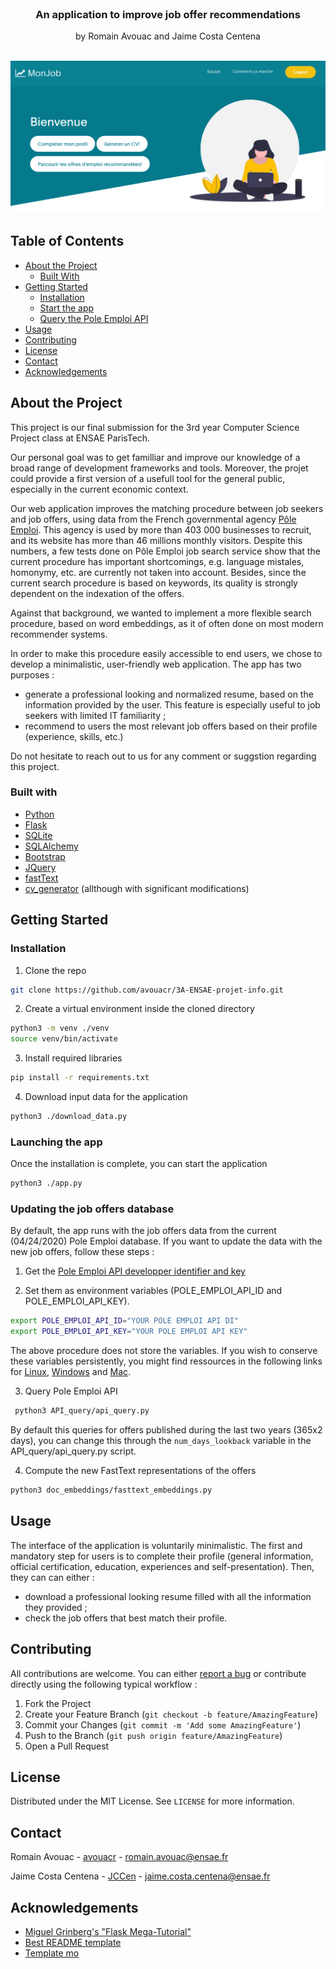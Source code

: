 <!-- PROJECT LOGO -->
<br />
<p align="center">

  <h3 align="center">An application to improve job offer recommendations</h3>

  <p align="center">
    by Romain Avouac and Jaime Costa Centena
  <br /><br />
  </p>
</p>

![Application interface](https://raw.githubusercontent.com/avouacr/3A-ENSAE-projet-info/master/images_readme/main.png "Application interface")

<!-- TABLE OF CONTENTS -->
## Table of Contents

* [About the Project](#about-the-project)
  * [Built With](#built-with)
* [Getting Started](#getting-started)
  * [Installation](#installation)
  * [Start the app](#start-app)
  * [Query the Pole Emploi API](#query-api)
* [Usage](#usage)
* [Contributing](#contributing)
* [License](#license)
* [Contact](#contact)
* [Acknowledgements](#acknowledgements)



<!-- ABOUT THE PROJECT -->
## About the Project
This project is our final submission for the 3rd year Computer Science Project class at ENSAE ParisTech. 

Our personal goal was to get familliar and improve our knowledge of a broad range of development frameworks and tools. Moreover, the projet could provide a first version of a usefull tool for the general public, especially in the current economic context.

Our web application improves the matching procedure between job seekers and job offers, using data from the French governmental agency [Pôle Emploi](https://en.wikipedia.org/wiki/P%C3%B4le_emploi). This agency is used by more than 403 000 businesses to recruit, and its website has more than 46 millions monthly visitors. Despite this numbers, a few tests done on Pôle Emploi job search service show that the current procedure has important shortcomings, e.g. language mistales, homonymy, etc. are currently not taken into account. Besides, since the current search procedure is based on keywords, its quality is strongly dependent on the indexation of the offers.

Against that background, we wanted to implement a more flexible search procedure, based on word embeddings, as it of often done on most modern recommender systems.

In order to make this procedure easily accessible to end users, we chose to develop a minimalistic, user-friendly web application. The app has two purposes :
- generate a professional looking and normalized resume, based on the information provided by the user. This feature is especially useful to job seekers with limited IT familiarity ;
- recommend to users the most relevant job offers based on their profile (experience, skills, etc.)

Do not hesitate to reach out to us for any comment or suggstion regarding this project.

### Built with

* [Python](https://python.org)
* [Flask](https://flask.palletsprojects.com/en/1.1.x/)
* [SQLite](https://www.sqlite.org/index.html)
* [SQLAlchemy](https://www.sqlalchemy.org/)
* [Bootstrap](https://getbootstrap.com)
* [JQuery](https://jquery.com)
* [fastText](https://github.com/facebookresearch/fastText/tree/master/python)
* [cv_generator](https://github.com/davidalvarezdlt/) (allthough with significant modifications)




<!-- GETTING STARTED -->
## Getting Started

### Installation

1. Clone the repo
```sh
git clone https://github.com/avouacr/3A-ENSAE-projet-info.git
```
2. Create a virtual environment inside the cloned directory
```sh
python3 -m venv ./venv
source venv/bin/activate
```
3. Install required libraries
```sh
pip install -r requirements.txt
```
4. Download input data for the application
```sh
python3 ./download_data.py
```

### Launching the app

Once the installation is complete, you can start the application
```sh
python3 ./app.py
```

### Updating the job offers database

By default, the app runs with the job offers data from the current (04/24/2020) Pole Emploi database. If you want to update the data with the new job offers, follow these steps :

1. Get  the [Pole Emploi API developper identifier and key](https://www.emploi-store-dev.fr/portail-developpeur-cms/home/catalogue-des-api/documentation-des-api/souscrire-api.html;JSESSIONID_JAHIA=C8EFB919489B2A8430C18600687F35E6)

2. Set them as environment variables (POLE_EMPLOI_API_ID and POLE_EMPLOI_API_KEY).

```sh
export POLE_EMPLOI_API_ID="YOUR POLE EMPLOI API DI"
export POLE_EMPLOI_API_KEY="YOUR POLE EMPLOI API KEY"
```

The above procedure does not store the variables. If you wish to conserve these variables persistently, you might find ressources in the following links for [Linux](https://unix.stackexchange.com/questions/117467/how-to-permanently-set-environmental-variables), [Windows](https://www.computerhope.com/issues/ch000549.htm) and [Mac](https://medium.com/@youngstone89/setting-up-environment-variables-in-mac-os-28e5941c771c).


3. Query Pole Emploi API
```sh
 python3 API_query/api_query.py
```
By default this queries for offers published during the last two years (365x2 days), you can change this through the ```num_days_lookback``` variable in the API_query/api_query.py script.

4. Compute the new FastText representations of the offers 
```sh
python3 doc_embeddings/fasttext_embeddings.py
```


<!-- USAGE -->
## Usage

The interface of the application is voluntarily minimalistic. The first and mandatory step for users is to complete their profile (general information, official certification, education, experiences and self-presentation). Then, they can can either :
- download a professional looking resume filled with all the information they provided ;
- check the job offers that best match their profile.


<!-- CONTRIBUTING -->
## Contributing

All contributions are welcome. You can either [report a bug](https://github.com/avouacr/3A-ENSAE-projet-info/issues) or contribute directly using the following typical workflow :


1. Fork the Project
2. Create your Feature Branch (`git checkout -b feature/AmazingFeature`)
3. Commit your Changes (`git commit -m 'Add some AmazingFeature'`)
4. Push to the Branch (`git push origin feature/AmazingFeature`)
5. Open a Pull Request



<!-- LICENSE -->
## License

Distributed under the MIT License. See `LICENSE` for more information.



<!-- CONTACT -->
## Contact

Romain Avouac - [avouacr](https://github.com/avouacr) - romain.avouac@ensae.fr

Jaime Costa Centena - [JCCen](https://github.com/JCCen) - jaime.costa.centena@ensae.fr 


<!-- ACKNOWLEDGEMENTS -->
## Acknowledgements
* [Miguel Grinberg's "Flask Mega-Tutorial"](https://blog.miguelgrinberg.com/post/the-flask-mega-tutorial-part-i-hello-world)
* [Best README template](https://github.com/othneildrew/Best-README-Template)
* [Template mo](templatemo.com/)

